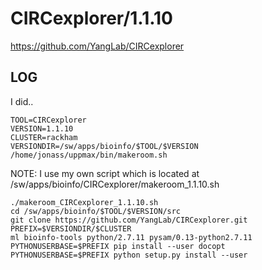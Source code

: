 CIRCexplorer/1.1.10
========================

<https://github.com/YangLab/CIRCexplorer>

LOG
---

I did..

    TOOL=CIRCexplorer
    VERSION=1.1.10
    CLUSTER=rackham
    VERSIONDIR=/sw/apps/bioinfo/$TOOL/$VERSION
    /home/jonass/uppmax/bin/makeroom.sh

NOTE: I use my own script which is located at /sw/apps/bioinfo/CIRCexplorer/makeroom_1.1.10.sh

    ./makeroom_CIRCexplorer_1.1.10.sh
    cd /sw/apps/bioinfo/$TOOL/$VERSION/src
    git clone https://github.com/YangLab/CIRCexplorer.git
    PREFIX=$VERSIONDIR/$CLUSTER
    ml bioinfo-tools python/2.7.11 pysam/0.13-python2.7.11
    PYTHONUSERBASE=$PREFIX pip install --user docopt
    PYTHONUSERBASE=$PREFIX python setup.py install --user

